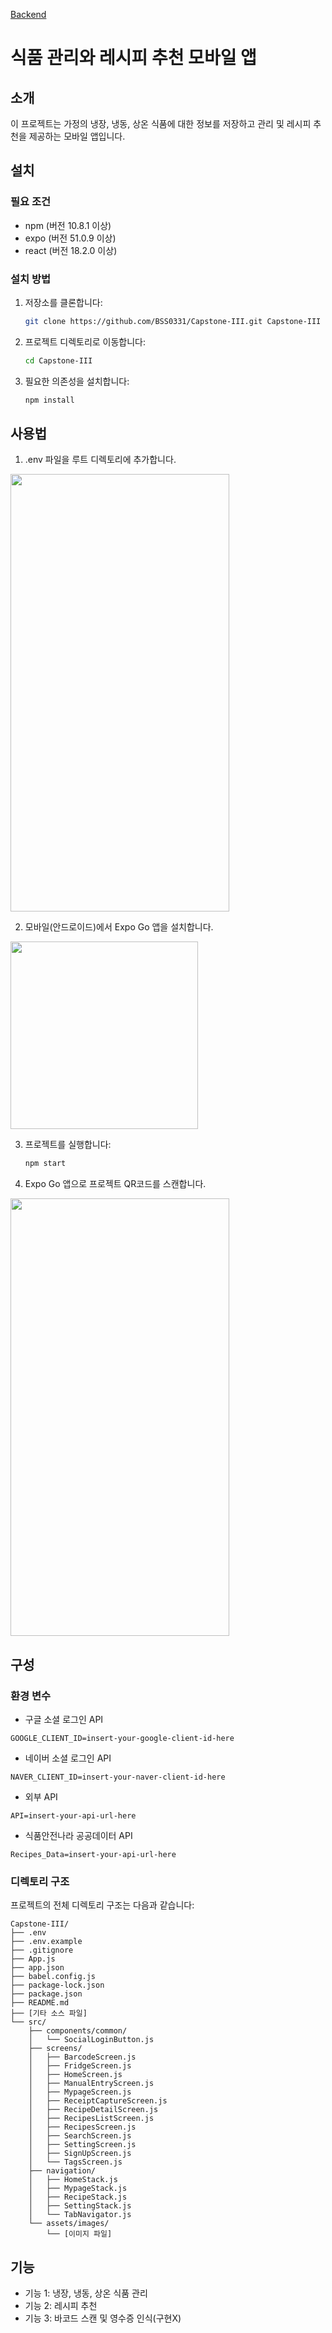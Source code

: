 [Backend](https://github.com/BSS0331/Capstone-III-backend/tree/main)

# 식품 관리와 레시피 추천 모바일 앱

## 소개

이 프로젝트는 가정의 냉장, 냉동, 상온 식품에 대한 정보를 저장하고 관리 및 레시피 추천을 제공하는 모바일 앱입니다.

## 설치

### 필요 조건

- npm (버전 10.8.1 이상)
- expo (버전 51.0.9 이상)
- react (버전 18.2.0 이상)

### 설치 방법

1. 저장소를 클론합니다:
    ```bash
    git clone https://github.com/BSS0331/Capstone-III.git Capstone-III
    ```
2. 프로젝트 디렉토리로 이동합니다:
    ```bash
    cd Capstone-III
    ```
3. 필요한 의존성을 설치합니다:
    ```bash
    npm install
    ```

## 사용법

1. .env 파일을 루트 디렉토리에 추가합니다.
<img src="https://github.com/BSS0331/Capstone-III/assets/147461797/0d6c8da9-e5da-47af-bd02-8f73f9a2310b" width="350" height="700"/>

2. 모바일(안드로이드)에서 Expo Go 앱을 설치합니다.
<img src="https://github.com/BSS0331/Capstone-III/assets/147461797/d98babc6-1b00-4b17-b338-21a7f6237301" width="300" height="300"/>

3. 프로젝트를 실행합니다:
    ```bash
    npm start
    ```
4. Expo Go 앱으로 프로젝트 QR코드를 스캔합니다.
<img src="https://github.com/BSS0331/Capstone-III/assets/147461797/0be545be-1b7f-4ab4-ba3b-98c22493bd70" width="350" height="700"/>

## 구성

### 환경 변수
- 구글 소셜 로그인 API
```
GOOGLE_CLIENT_ID=insert-your-google-client-id-here
```
- 네이버 소셜 로그인 API
```
NAVER_CLIENT_ID=insert-your-naver-client-id-here
```
- 외부 API
```
API=insert-your-api-url-here
```
- 식품안전나라 공공데이터 API
```
Recipes_Data=insert-your-api-url-here
```

### 디렉토리 구조

프로젝트의 전체 디렉토리 구조는 다음과 같습니다:

```
Capstone-III/
├── .env
├── .env.example
├── .gitignore
├── App.js
├── app.json
├── babel.config.js
├── package-lock.json
├── package.json
├── README.md
├── [기타 소스 파일]
└── src/
    ├── components/common/
    │   └── SocialLoginButton.js
    ├── screens/
    │   ├── BarcodeScreen.js
    │   ├── FridgeScreen.js
    │   ├── HomeScreen.js
    │   ├── ManualEntryScreen.js
    │   ├── MypageScreen.js
    │   ├── ReceiptCaptureScreen.js
    │   ├── RecipeDetailScreen.js
    │   ├── RecipesListScreen.js
    │   ├── RecipesScreen.js
    │   ├── SearchScreen.js
    │   ├── SettingScreen.js
    │   ├── SignUpScreen.js
    │   └── TagsScreen.js
    ├── navigation/
    │   ├── HomeStack.js
    │   ├── MypageStack.js
    │   ├── RecipeStack.js
    │   ├── SettingStack.js
    │   └── TabNavigator.js
    └── assets/images/
        └── [이미지 파일]
```

## 기능

- 기능 1: 냉장, 냉동, 상온 식품 관리
- 기능 2: 레시피 추천
- 기능 3: 바코드 스캔 및 영수증 인식(구현X)
